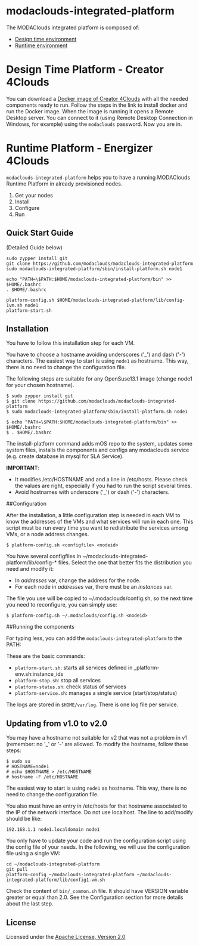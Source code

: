 # modaclouds-integrated-platform

The MODAClouds integrated platform is composed of:

* [Design time environment](#design-time-platform)
* [Runtime environment](#runtime-platform)

# Design Time Platform - Creator 4Clouds

You can download a [Docker image of Creator 4Clouds](https://hub.docker.com/r/deibpolimi/modaclouds-designtime/) with all the needed components ready to run. Follow the steps in the link to install docker and run the Docker image. When the image is running it opens a Remote Desktop server. You can connect to it (using Remote Desktop Connection in Windows, for example) using the `modaclouds` password. Now you are in.

# Runtime Platform - Energizer 4Clouds

`modaclouds-integrated-platform` helps you to have a running MODAClouds Runtime Platform in already 
provisioned nodes.

1. Get your nodes
2. Install
3. Configure
4. Run


## Quick Start Guide ##

(Detailed Guide below)

    sudo zypper install git
    git clone https://github.com/modaclouds/modaclouds-integrated-platform
    sudo modaclouds-integrated-platform/sbin/install-platform.sh node1

    echo "PATH=\$PATH:$HOME/modaclouds-integrated-platform/bin" >> $HOME/.bashrc
    . $HOME/.bashrc

    platform-config.sh $HOME/modaclouds-integrated-platform/lib/config-1vm.sh node1
    platform-start.sh

## Installation

You have to follow this installation step for each VM.

You have to choose a hostname avoiding underscores ('\_') and dash ('-') characters.
The easiest way to start is using `node1` as hostname. 
This way, there is no need to change the configuration file.

The following steps are suitable for any OpenSuse13.1 image (change node1 for your chosen hostname).

    $ sudo zypper install git
    $ git clone https://github.com/modaclouds/modaclouds-integrated-platform
    $ sudo modaclouds-integrated-platform/sbin/install-platform.sh node1

    $ echo "PATH=\$PATH:$HOME/modaclouds-integrated-platform/bin" >> $HOME/.bashrc
    $ . $HOME/.bashrc

The install-platform command adds mOS repo to the system, updates some system files, installs the components and configs any modaclouds service (e.g. create database in mysql for SLA Service). 

**IMPORTANT**:

* It modifies /etc/HOSTNAME and and a line in /etc/hosts. Please check the values are right, especially if
  you had to run the script several times.
* Avoid hostnames with underscore ('\_') or dash ('-') characters.


##Configuration

After the installation, a little configuration step is needed in each VM to know the addresses 
of the VMs and what services will run in each one. This script must be run every time you want to 
redistribute the services among VMs, or a node address changes.

    $ platform-config.sh <configfile> <nodeid>

You have several configfiles in ~/modaclouds-integrated-platform/lib/config-\* files. Select the one that better fits the 
distribution you need and modify it:

* In _addresses_ var, change the address for the node.
* For each node in _addresses_ var, there must be an _instances_ var.

The file you use will be copied to ~/.modaclouds/config.sh,
so the next time you need to reconfigure, you can simply use:

    $ platform-config.sh ~/.modaclouds/config.sh <nodeid>


##Running the components

For typing less, you can add the `modaclouds-integrated-platform` to the PATH:


These are the basic commands:

* `platform-start.sh`: starts all services defined in \_platform-env.sh:instance\_ids
* `platform-stop.sh`: stop all services 
* `platform-status.sh`: check status of services
* `platform-service.sh`: manages a single service (start/stop/status)

The logs are stored in `$HOME/var/log`. There is one log file per service.

## Updating from v1.0 to v2.0

You may have a hostname not suitable for v2 that was not a problem in v1 (remember: no '\_' or '-' are allowed. To modify the hostname, follow these steps:

    $ sudo su
    # HOSTNAME=node1
    # echo $HOSTNAME > /etc/HOSTNAME
    # hostname -F /etc/HOSTNAME

The easiest way to start is using `node1` as hostname. This way, there is no need to change the configuration file.

You also must have an entry in /etc/hosts for that hostname associated to the IP of the network interface. Do not use localhost. The line to add/modify should be like:

    192.168.1.1 node1.localdomain node1

You only have to update your code and run the configuration script using the config file of your needs. In the following, we will use the configuration file using a single VM:

    cd ~/modaclouds-integrated-platform
    git pull
    platform-config ~/modaclouds-integrated-platform ~/modaclouds-integrated-platform/lib/config1-vm.sh

Check the content of `bin/_common.sh` file. It should have VERSION variable greater or equal than 2.0. See the Configuration section for more details about the last step.

## License ##

Licensed under the [Apache License, Version 2.0][1]

[1]: http://www.apache.org/licenses/LICENSE-2.0
